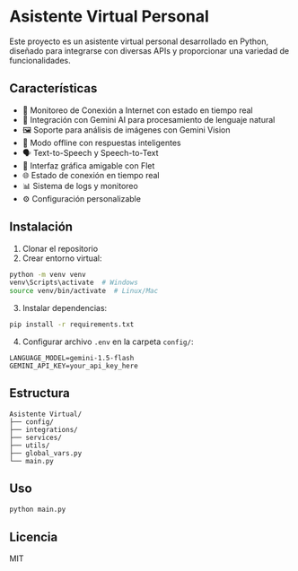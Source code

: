 # Asistente Virtual Personal

Este proyecto es un asistente virtual personal desarrollado en Python, diseñado para integrarse con diversas APIs y proporcionar una variedad de funcionalidades.

## Características

- 🎯 Monitoreo de Conexión a Internet con estado en tiempo real
- 🤖 Integración con Gemini AI para procesamiento de lenguaje natural
- 🖼️ Soporte para análisis de imágenes con Gemini Vision
- 🔄 Modo offline con respuestas inteligentes
- 🗣️ Text-to-Speech y Speech-to-Text
- 📱 Interfaz gráfica amigable con Flet
- 🌐 Estado de conexión en tiempo real
- 📊 Sistema de logs y monitoreo
- ⚙️ Configuración personalizable

## Instalación

1. Clonar el repositorio
2. Crear entorno virtual:
```bash
python -m venv venv
venv\Scripts\activate  # Windows
source venv/bin/activate  # Linux/Mac
```
3. Instalar dependencias:
```bash
pip install -r requirements.txt
```
4. Configurar archivo `.env` en la carpeta `config/`:
```env
LANGUAGE_MODEL=gemini-1.5-flash
GEMINI_API_KEY=your_api_key_here
```

## Estructura

```
Asistente Virtual/
├── config/
├── integrations/
├── services/
├── utils/
├── global_vars.py
└── main.py
```

## Uso

```bash
python main.py
```

## Licencia
MIT